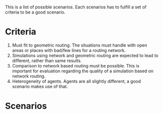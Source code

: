 This is a list of possible scenarios.
Each scenarios has to fulfill a set of criteria to be a good scenario.

# Criteria

1. Must fit to geometric routing. The situations must handle with open areas or places with bad/few lines for a routing network.
2. Simulations using network and geometric routing are expected to lead to different, rather than same results.
3. Comparison to network based routing must be possible. This is important for evaluation regarding the quality of a simulation based on network routing.
4. Heterogeneity of agents. Agents are all slightly different, a good scenario makes use of that.

# Scenarios



